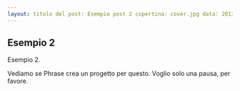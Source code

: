 ```yaml
---
layout: titolo del post: Esempio post 2 copertina: cover.jpg data: 2013-12-08 12:00:00 categorie: in post
---
```


## Esempio 2

Esempio 2.

Vediamo se Phrase crea un progetto per questo. Voglio solo una pausa, per favore.
